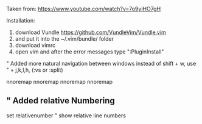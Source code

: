 Taken from: https://www.youtube.com/watch?v=7o9yiHO7gH

Installation:
1) download Vundle  https://github.com/VundleVim/Vundle.vim
2) and put it into the ~/.vim/bundle/ folder
3) download vimrc
3) open vim and after the error messages type ":PluginInstall"

" Added more natural navigation between windows instead of shift + w, use <ctrl>
" + j,k,l,h, (:vs or :split)

nnoremap <C-J> <C-W><C-J>
nnoremap <C-K> <C-W><C-K>
nnoremap <C-L> <C-W><C-L>
nnoremap <C-H> <C-W><C-H>

" Added relative Numbering 
---------------------------
set relativenumber                          " show relative line numbers

